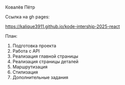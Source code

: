 Ковалёв Пётр

Ссылка на gh pages:

https://kalique3911.github.io/kode-intership-2025-react

План:

1. Подготовка проекта
2. Работа с API
3. Реализация главной страницы
4. Реализация страницы деталей
5. Маршрутизация
6. Стилизация
7. Дополнительные задания
